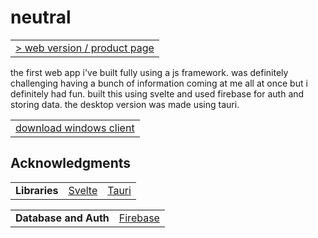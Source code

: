 # neutral

<table>
<tbody>
<tr>
<td><a href="https://neutral.adithya.zip/" target="_blank">> web version / product page</a></td></tr>
</tbody>
</table>

the first web app i've built fully using a js framework. was definitely challenging having a bunch of information coming at me all at once but i definitely had fun. built this using svelte and used firebase for auth and storing data. the desktop version was made using tauri.

<table>
<tbody>
<tr>
<td><a href="https://github.com/adithyasource/neutral/releases/tag/1.0.1" target="_blank"> download windows client</a></td>
</tr>
</tbody>
</table>

## Acknowledgments

<table>
<tbody>
<tr>
<td><b>Libraries</b></td>
<td><a href="https://svelte.dev/" target="_blank">Svelte</a></td>
<td><a href="https://tauri.app" target="_blank">Tauri</a></td>
</tr>
</tbody>
</table>

<table>
<tbody>
<tr>
<td><b>Database and Auth</b></td>
<td><a href="https://firebase.google.com/" target="_blank">Firebase</a></td>
</tr>
</tbody>
</table>
